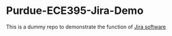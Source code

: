 # Purdue-ECE395-Jira-Demo
This is a dummy repo to demonstrate the function of [Jira software](https://www.atlassian.com/software/jira)
